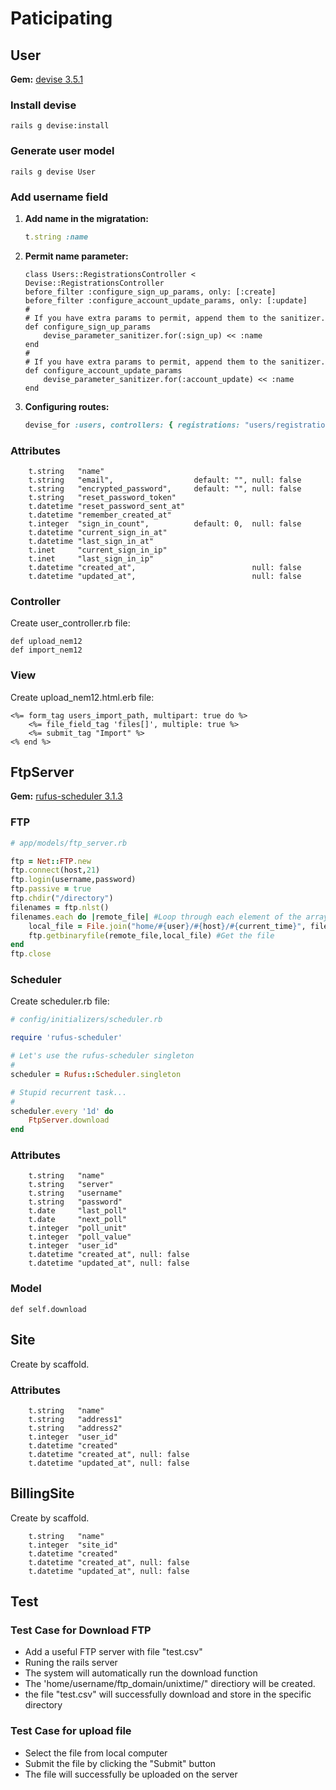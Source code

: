 # Paticipating

## User

**Gem:** [devise 3.5.1](https://github.com/plataformatec/devise)

### Install devise

	rails g devise:install
	
### Generate user model
	
	rails g devise User
	
### Add username field
	
1. **Add name in the migratation:**
	
	```ruby
	t.string :name
	```

2. **Permit name parameter:**

    ```
	class Users::RegistrationsController < Devise::RegistrationsController
	before_filter :configure_sign_up_params, only: [:create]
	before_filter :configure_account_update_params, only: [:update]
	#
	# If you have extra params to permit, append them to the sanitizer.
	def configure_sign_up_params
		devise_parameter_sanitizer.for(:sign_up) << :name
	end
	#
	# If you have extra params to permit, append them to the sanitizer.
	def configure_account_update_params
		devise_parameter_sanitizer.for(:account_update) << :name
	end
	```
	
3. **Configuring routes:**

	```ruby
	devise_for :users, controllers: { registrations: "users/registrations" }
	```
	
### Attributes

```
    t.string   "name"
    t.string   "email",                  default: "", null: false
    t.string   "encrypted_password",     default: "", null: false
    t.string   "reset_password_token"
    t.datetime "reset_password_sent_at"
    t.datetime "remember_created_at"
    t.integer  "sign_in_count",          default: 0,  null: false
    t.datetime "current_sign_in_at"
    t.datetime "last_sign_in_at"
    t.inet     "current_sign_in_ip"
    t.inet     "last_sign_in_ip"
    t.datetime "created_at",                          null: false
    t.datetime "updated_at",                          null: false
```

### Controller

Create user_controller.rb file:

	def upload_nem12
	def import_nem12
	
### View

Create upload_nem12.html.erb file:

```
<%= form_tag users_import_path, multipart: true do %>
    <%= file_field_tag 'files[]', multiple: true %>
    <%= submit_tag "Import" %>
<% end %>
```

## FtpServer

**Gem:** [rufus-scheduler 3.1.3](https://github.com/jmettraux/rufus-scheduler)

### FTP


```ruby
# app/models/ftp_server.rb

ftp = Net::FTP.new
ftp.connect(host,21)
ftp.login(username,password)
ftp.passive = true
ftp.chdir("/directory")
filenames = ftp.nlst()
filenames.each do |remote_file| #Loop through each element of the array
	local_file = File.join("home/#{user}/#{host}/#{current_time}", filename)
	ftp.getbinaryfile(remote_file,local_file) #Get the file
end
ftp.close
```

### Scheduler

Create scheduler.rb file:

```ruby
# config/initializers/scheduler.rb

require 'rufus-scheduler'

# Let's use the rufus-scheduler singleton
#
scheduler = Rufus::Scheduler.singleton

# Stupid recurrent task...
#
scheduler.every '1d' do
	FtpServer.download
end
```
### Attributes

```
    t.string   "name"
    t.string   "server"
    t.string   "username"
    t.string   "password"
    t.date     "last_poll"
    t.date     "next_poll"
    t.integer  "poll_unit"
    t.integer  "poll_value"
    t.integer  "user_id"
    t.datetime "created_at", null: false
    t.datetime "updated_at", null: false
```

### Model

	def self.download
	

## Site

Create by scaffold.

### Attributes

```
    t.string   "name"
    t.string   "address1"
    t.string   "address2"
    t.integer  "user_id"
    t.datetime "created"
    t.datetime "created_at", null: false
    t.datetime "updated_at", null: false
```

## BillingSite

Create by scaffold.

```
    t.string   "name"
    t.integer  "site_id"
    t.datetime "created"
    t.datetime "created_at", null: false
    t.datetime "updated_at", null: false
```

## Test

### Test Case for Download FTP

* Add a useful FTP server with file "test.csv"
* Runing the rails server
* The system will automatically run the download function
* The 'home/username/ftp_domain/unixtime/" directiory will be created.
* the file "test.csv" will successfully download and store in the specific directory

### Test Case for upload file

* Select the file from local computer
* Submit the file by clicking the "Submit" button
* The file will successfully be uploaded on the server

